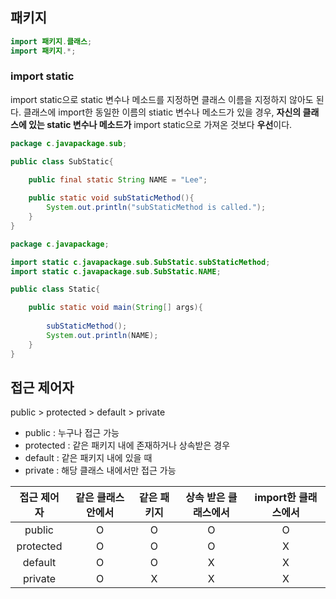 ## 패키지

```java
import 패키지.클래스;
import 패키지.*;
```

### import static

import static으로 static 변수나 메소드를 지정하면 클래스 이름을 지정하지 않아도 된다. 클래스에 import한 동일한 이름의 stiatic 변수나 메소드가 있을 경우, **자신의 클래스에 있는 static 변수나 메소드가** import static으로 가져온 것보다 **우선**이다. 

```java
package c.javapackage.sub;

public class SubStatic{

    public final static String NAME = "Lee";
    
    public static void subStaticMethod(){
        System.out.println("subStaticMethod is called.");
    }
}
```

```java
package c.javapackage;

import static c.javapackage.sub.SubStatic.subStaticMethod;
import static c.javapackage.sub.SubStatic.NAME;

public class Static{

    public static void main(String[] args){
    
        subStaticMethod();
        System.out.println(NAME);
    }
}
```

## 접근 제어자

public > protected > default > private

- public : 누구나 접근 가능 
- protected : 같은 패키지 내에 존재하거나 상속받은 경우 
- default : 같은 패키지 내에 있을 때
- private : 해당 클래스 내에서만 접근 가능

| 접근 제어자 | 같은 클래스 안에서 | 같은 패키지 | 상속 받은 클래스에서 | import한 클래스에서 |
| :---------: | :----------------: | :---------: | :------------------: | :-----------------: |
|   public    |         O          |      O      |          O           |          O          |
|  protected  |         O          |      O      |          O           |          X          |
|   default   |         O          |      O      |          X           |          X          |
|   private   |         O          |      X      |          X           |          X          |
